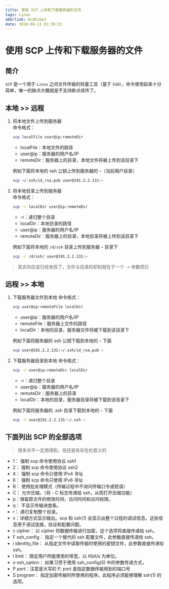 ```yaml
---
title: 使用 SCP 上传和下载服务器的文件
tags: Linux
abbrlink: 8c85cbe2
date: 2018-08-11 01:39:21
---
```

# 使用 SCP 上传和下载服务器的文件

## 简介

`SCP` 是一个用于 `Linux` 之间文件传输的轻量工具（基于 `SSH`），命令使用起来十分简单，唯一的缺点大概就是不支持断点续传了。

## 本地 >> 远程

1. 将本地文件上传到服务器  
    命令格式：
    ```bash
    scp localFile user@ip:remoteDir
    ```
    - localFile：本地文件的路径
    - user@ip：服务器的用户名/IP
    - remoteDir：服务器上的目录，本地文件将被上传到该目录下

    例如下面将本地的 ssh 公钥上传到服务器的 `~`（当前用户目录）
    ```bash
    scp ~/.ssh/id_rsa.pub user@191.2.2.131:~
    ```
2. 将本地目录上传到服务器  
    命令格式：
    ```bash
    scp -r localDir user@ip:remoteDir
    ```
    - -r：递归整个目录
    - localDir：本地目录的路径
    - user@ip：服务器的用户名/IP
    - remoteDir：服务器上的目录，本地目录将被上传到该目录下

    例如下面将本地的 `/d/ssh` 目录上传到服务器 `~` 目录下
    ```bash
    scp -r /d/ssh/ user@191.2.2.131:~
    ```

> 其实你应该已经发现了，文件与目录的却别就在于一个 `-r` 参数而已

## 远程 >> 本地

1. 下载服务器文件到本地
    命令格式：
    ```bash
    scp user@ip:remoteFile localDir
    ```
    - user@ip：服务器的用户名/IP
    - remoteFile：服务器上文件的路径
    - localDir：本地的目录，服务器文件将被下载到该目录下

    例如下面将服务器的 ssh 公钥下载到本地的 `~` 下面
    ```bash
    scp user@191.2.2.131:~/.ssh/id_rsa.pub ~
    ```
2. 下载服务器目录到本地
    命令格式：
    ```bash
    scp -r user@ip:remoteDir localDir
    ```
    - -r：递归整个目录
    - user@ip：服务器的用户名/IP
    - remoteDir：服务器上的目录
    - localDir：本地的目录，服务器目录将被下载到该目录下

    例如下面将服务器的 .ssh 目录下载到本地的 `~` 下面
    ```bash
    scp -r user@191.2.2.131:~/.ssh ~
    ```

## 下面列出 SCP 的全部选项

> 很多并不一定用得到，但还是有存在的意义的

- 1： 强制 scp 命令使用协议 ssh1
- 2： 强制 scp 命令使用协议 ssh2
- 4： 强制 scp 命令只使用 IPv4 寻址
- 6： 强制 scp 命令只使用 IPv6 寻址
- B： 使用批处理模式（传输过程中不询问传输口令或短语）
- C： 允许压缩。（将 - C 标志传递给 ssh，从而打开压缩功能）
- p：保留原文件的修改时间，访问时间和访问权限。
- q： 不显示传输进度条。
- r： 递归复制整个目录。
- v：详细方式显示输出。scp 和 ssh(1) 会显示出整个过程的调试信息。这些信息用于调试连接，验证和配置问题。
- c cipher： 以 cipher 将数据传输进行加密，这个选项将直接传递给 ssh。
- F ssh_config： 指定一个替代的 ssh 配置文件，此参数直接传递给 ssh。
- i identity_file： 从指定文件中读取传输时使用的密钥文件，此参数直接传递给 ssh。
- l limit： 限定用户所能使用的带宽，以 Kbit/s 为单位。
- o ssh_option： 如果习惯于使用 ssh_config(5) 中的参数传递方式，
- P port：注意是大写的 P, port 是指定数据传输用到的端口号
- S program： 指定加密传输时所使用的程序。此程序必须能够理解 ssh(1) 的选项。
